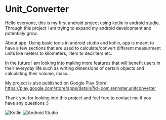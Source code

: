 # Unit_Converter

Hello everyone, this is my first android project using kotlin in android studio. Through this project I am trying to expand my android development 
and potentialy grow. 

About app:
Using basic tools in android studio and kotlin, app is meant to have a few sections that are used to calculate/convert different measurment units like meters to 
kilometers, liters to deciliters etc. 

In the future I am looking into making more features that will benefit users in their everyday life such as writing dimensions of certain objects and calculating their 
volume, mass...

My project is also published on Google Play Store! 
https://play.google.com/store/apps/details?id=com.rennster.unitconverter

Thank you for looking into this project and feel free to contact me if you have any questions :)


![Kotlin](https://img.shields.io/badge/kotlin-%230095D5.svg?style=for-the-badge&logo=kotlin&logoColor=white) ![Android Studio](https://img.shields.io/badge/Android%20Studio-3DDC84.svg?style=for-the-badge&logo=android-studio&logoColor=white)
